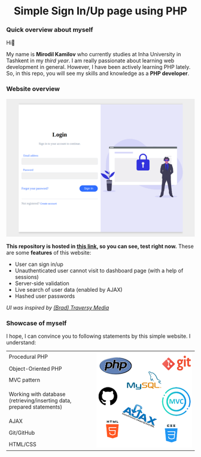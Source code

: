 <h1 align="center">Simple Sign In/Up page using PHP</h1>

### Quick overview about myself
Hi:wave:

My name is **Mirodil Kamilov** who currently studies at Inha University in Tashkent in my *third year*. I am really passionate about learning web development in general. However, I have been actively learning PHP lately. So, in this repo, you will see my skills and knowledge as a **PHP developer**.

### Website overview
<a href="https://optimus-registration.herokuapp.com" align="center" target="_blank">![Screenshot of the Website](images/screenshot.png)</a>

**This repository is hosted in <a href="https://optimus-registration.herokuapp.com" target="_blank">this link</a>, so you can see, test right now.** These are some **features** of this website:

- User can sign in/up
- Unauthenticated user cannot visit to dashboard page (with a help of sessions)
- Server-side validation
- Live search of user data (enabled by AJAX)
- Hashed user passwords

*UI was inspired by [(Brad) Traversy Media](https://www.youtube.com/watch?v=mUdo6w87rh4)*

### Showcase of myself
I hope, I can convince you to following statements by this simple website. I understand:

<table>
    <tbody>
        <tr>
            <td>Procedural PHP</td>
            <td rowspan=7><img src="images/stack.png"></td>
        </tr>
        <tr>
            <td>Object-Oriented PHP</td>
        </tr>
        <tr>
            <td>MVC pattern</td>
        </tr>
        <tr>
            <td>Working with database (retrieving/inserting data, prepared statements)</td>
        </tr>
        <tr>
            <td>AJAX</td>
        </tr>
        <tr>
            <td>Git/GitHub</td>
        </tr>
        <tr>
            <td>HTML/CSS</td>
        </tr>
    </tbody>
</table>